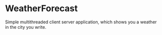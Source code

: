 # WeatherForecast
Simple multithreaded client server application, which shows you a weather in the city you write. 
